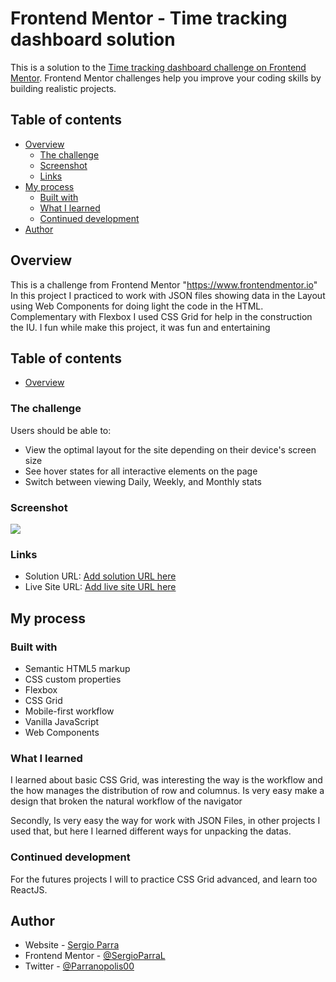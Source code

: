 # Frontend Mentor - Time tracking dashboard solution

This is a solution to the [Time tracking dashboard challenge on Frontend Mentor](https://www.frontendmentor.io/challenges/time-tracking-dashboard-UIQ7167Jw). Frontend Mentor challenges help you improve your coding skills by building realistic projects. 

## Table of contents

- [Overview](#overview)
  - [The challenge](#the-challenge)
  - [Screenshot](#screenshot)
  - [Links](#links)
- [My process](#my-process)
  - [Built with](#built-with)
  - [What I learned](#what-i-learned)
  - [Continued development](#continued-development)
- [Author](#author)


## Overview

This is a challenge from Frontend Mentor "https://www.frontendmentor.io" 
In this project I practiced to work with JSON files showing data in the Layout using Web Components for doing light the code in the HTML.
Complementary with Flexbox I used CSS Grid for help in the construction the IU. 
I fun while make this project, it was fun and entertaining

## Table of contents

- [Overview](#overview)

### The challenge

Users should be able to:

- View the optimal layout for the site depending on their device's screen size
- See hover states for all interactive elements on the page
- Switch between viewing Daily, Weekly, and Monthly stats

### Screenshot

![](./desing/screenshotSolution.jpg)

### Links

- Solution URL: [Add solution URL here](https://github.com/SergioParraL/time-tracking-dashboard-main)
- Live Site URL: [Add live site URL here](https://sergioparral.github.io/time-tracking-dashboard-main/)

## My process

### Built with

- Semantic HTML5 markup
- CSS custom properties
- Flexbox
- CSS Grid
- Mobile-first workflow
- Vanilla JavaScript
- Web Components

### What I learned

I learned about basic CSS Grid, was interesting the way is the workflow and the how manages the distribution of row and columnus. Is very easy make a design that broken the natural workflow of the navigator

Secondly, Is very easy the way for work with JSON Files, in other projects I used that, but here I learned different ways for unpacking the datas.

### Continued development

For the futures projects I will to practice CSS Grid advanced, and learn too ReactJS.

## Author

- Website - [Sergio Parra](https://www.your-site.com)
- Frontend Mentor - [@SergioParraL](https://www.frontendmentor.io/profile/SergioParraL)
- Twitter - [@Parranopolis00](https://twitter.com/Parranopolis00)

